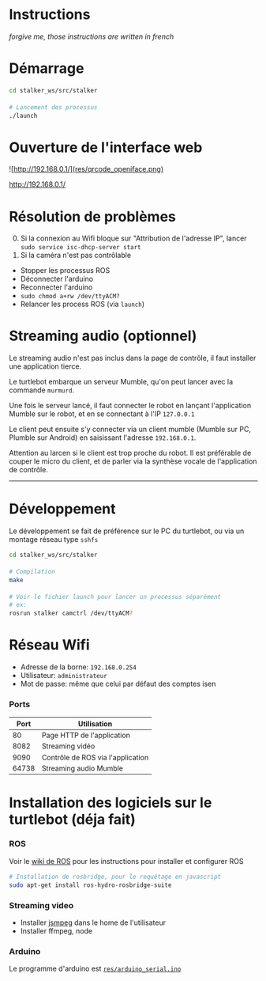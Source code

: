 


# Instructions
_forgive me, those instructions are written in french_





# Démarrage

```bash
cd stalker_ws/src/stalker

# Lancement des processus 
./launch
```

# Ouverture de l'interface web
![http://192.168.0.1/](res/qrcode_openiface.png)

http://192.168.0.1/

# Résolution de problèmes

0. Si la connexion au Wifi bloque sur "Attribution de l'adresse IP", lancer `sudo service isc-dhcp-server start`
0. Si la caméra n'est pas contrôlable
  - Stopper les processus ROS
  - Déconnecter l'arduino
  - Reconnecter l'arduino
  - `sudo chmod a+rw /dev/ttyACM?`
  - Relancer les process ROS (via `launch`)

# Streaming audio (optionnel)

Le streaming audio n'est pas inclus dans la page de contrôle, il faut installer une application tierce.

Le turtlebot embarque un serveur Mumble, qu'on peut lancer avec la commande `murmurd`.

Une fois le serveur lancé, il faut connecter le robot en lançant l'application Mumble sur le robot, et en se connectant à l'IP `127.0.0.1`

Le client peut ensuite s'y connecter via un client mumble (Mumble sur PC, Plumble sur Android) en saisissant l'adresse `192.168.0.1`.

Attention au larcen si le client est trop proche du robot. Il est préférable de couper le micro du client, et de parler via la synthèse vocale de l'application de contrôle.


-------

# Développement
Le développement se fait de préférence sur le PC du turtlebot, ou via un montage réseau type `sshfs`
```bash
cd stalker_ws/src/stalker

# Compilation
make

# Voir le fichier launch pour lancer un processus séparément
# ex:
rosrun stalker camctrl /dev/ttyACM?
```

# Réseau Wifi
- Adresse de la borne: `192.168.0.254`
- Utilisateur: `administrateur`
- Mot de passe: même que celui par défaut des comptes isen

### Ports
Port|Utilisation
---|---
80|Page HTTP de l'application
8082|Streaming vidéo
9090|Contrôle de ROS via l'application
64738|Streaming audio Mumble

# Installation des logiciels sur le turtlebot (déja fait)

### ROS
Voir le [wiki de ROS](http://wiki.ros.org/Robots/TurtleBot) pour les instructions pour installer et configurer ROS
```bash
# Installation de rosbridge, pour le requêtage en javascript
sudo apt-get install ros-hydro-rosbridge-suite
```

### Streaming video
- Installer [jsmpeg](https://github.com/phoboslab/jsmpeg) dans le home de l'utilisateur
- Installer ffmpeg, node

### Arduino
Le programme d'arduino est [`res/arduino_serial.ino`](res/arduino_serial.ino)
